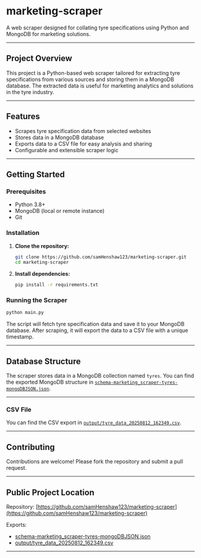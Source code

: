 # marketing-scraper

A web scraper designed for collating tyre specifications using Python and MongoDB for marketing solutions.

---

## Project Overview

This project is a Python-based web scraper tailored for extracting tyre specifications from various sources and storing them in a MongoDB database. The extracted data is useful for marketing analytics and solutions in the tyre industry.

---

## Features

- Scrapes tyre specification data from selected websites
- Stores data in a MongoDB database
- Exports data to a CSV file for easy analysis and sharing
- Configurable and extensible scraper logic

---

## Getting Started

### Prerequisites

- Python 3.8+
- MongoDB (local or remote instance)
- Git

### Installation

1. **Clone the repository:**
   ```sh
   git clone https://github.com/samHenshaw123/marketing-scraper.git
   cd marketing-scraper
   ```

2. **Install dependencies:**
   ```sh
   pip install -r requirements.txt
   ```

### Running the Scraper

```sh
python main.py
```

The script will fetch tyre specification data and save it to your MongoDB database. After scraping, it will export the data to a CSV file with a unique timestamp.

---

## Database Structure

The scraper stores data in a MongoDB collection named `tyres`. You can find the exported MongoDB structure in [`schema-marketing_scraper-tyres-mongoDBJSON.json`](schema-marketing_scraper-tyres-mongoDBJSON.json).

---

### CSV File

You can find the CSV export in [`output/tyre_data_20250812_162349.csv`](output/tyre_data_20250812_162349.csv).

---

## Contributing

Contributions are welcome! Please fork the repository and submit a pull request.

---

## Public Project Location

Repository: [https://github.com/samHenshaw123/marketing-scraper](https://github.com/samHenshaw123/marketing-scraper)

Exports:
- [schema-marketing_scraper-tyres-mongoDBJSON.json](schema-marketing_scraper-tyres-mongoDBJSON.json)
- [output/tyre_data_20250812_162349.csv](output/tyre_data_20250812_162349.csv)

---
